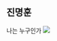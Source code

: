 ## 진명훈
나는 누구인가
<img src="https://capsule-render.vercel.app/api?type=venom&color=auto&height=300&section=header&text=MyeongHoon's%20GitHub&fontSize=50" />
